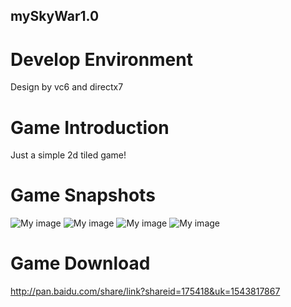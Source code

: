 ## mySkyWar1.0 ##

# Develop Environment #
Design by vc6 and directx7

# Game Introduction #
Just a simple 2d tiled game!

# Game Snapshots #
![My image](https://raw.github.com/evoup/mySkyWar1.0/master/snapshot/snapshot01.png)
![My image](https://raw.github.com/evoup/mySkyWar1.0/master/snapshot/snapshot02.png)
![My image](https://raw.github.com/evoup/mySkyWar1.0/master/snapshot/snapshot03.png)
![My image](https://raw.github.com/evoup/mySkyWar1.0/master/snapshot/snapshot04.png)

# Game Download #
http://pan.baidu.com/share/link?shareid=175418&uk=1543817867
